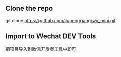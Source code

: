## Clone the repo
git clone https://github.com/liupenggang/wx_mini.git
## Import to Wechat DEV Tools
把项目导入到微信开发者工具中即可

